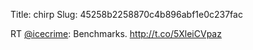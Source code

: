 Title: chirp
Slug: 45258b2258870c4b896abf1e0c237fac

RT <a href="http://twitter.com/icecrime">@icecrime</a>: Benchmarks. <a href="http://t.co/5XleiCVpaz">http://t.co/5XleiCVpaz</a>
